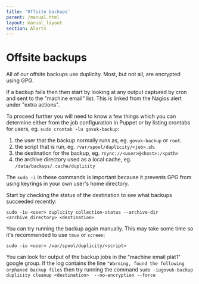 ```yaml
---
title: 'Offsite backups'
parent: /manual.html
layout: manual_layout
section: Alerts
---
```


# Offsite backups

All of our offsite backups use duplicity. Most, but not all, are
encrypted using GPG.

If a backup fails then then start by looking at any output captured by
cron and sent to the "machine email" list. This is linked from the
Nagios alert under "extra actions".

To proceed further you will need to know a few things which you can
determine either from the job configuration in Puppet or by listing
crontabs for users, eg. `sudo crontab -lu govuk-backup`:

1.  the user that the backup normally runs as, eg. `govuk-backup` or
    `root`.
2.  the script that is run, eg. `/var/spool/duplicity/<job>.sh`.
3.  the destination for the backup, eg. `rsync://<user>@<host>:/<path>`
4.  the archive directory used as a local cache, eg.
    `/data/backups/.cache/duplicity`

<div class="admonition note">

The `sudo -i` in these commands is important because it prevents GPG
from using keyrings in your own user's home directory.

</div>

Start by checking the status of the destination to see what backups
succeeded recently:

    sudo -iu <user> duplicity collection-status --archive-dir <archive_directory> <destination>

You can try running the backup again manually. This may take some time
so it's recommended to use `tmux` or `screen`:

    sudo -iu <user> /var/spool/duplicity/<script>

You can look for output of the backup jobs in the "machine email plat1"
google group. If the log contains the line
`"Warning, found the following orphaned backup files` then try running
the command
`sudo -iugovuk-backup duplicity cleanup <destination>  --no-encryption --force`

